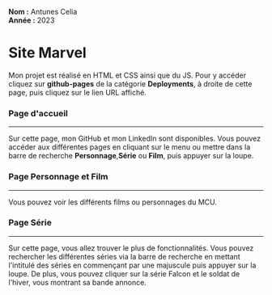 **Nom :** Antunes Celia   
**Année :** 2023    

# Site Marvel

Mon projet est réalisé en HTML et CSS ainsi que du JS.
Pour y accéder cliquez sur **github-pages** de la catégorie **Deployments**, à droite de cette page, puis cliquez sur le lien URL affiché.

### Page d'accueil

***

Sur cette page, mon GitHub et mon LinkedIn sont disponibles. Vous pouvez accéder aux différentes pages en cliquant sur le menu ou mettre dans la barre de recherche **Personnage**,**Série** ou **Film**, puis appuyer sur la loupe.

### Page Personnage et Film

***

Vous pouvez voir les différents films ou personnages du MCU.

### Page Série

***

Sur cette page, vous allez trouver le plus de fonctionnalités. Vous pouvez rechercher les différentes séries via la barre de recherche en mettant l'intitulé des séries en commençant par une majuscule puis appuyer sur la loupe. 
De plus, vous pouvez cliquer sur la série Falcon et le soldat de l'hiver, vous montrant sa bande annonce.

